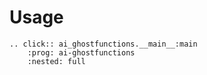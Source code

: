 # Usage

```{eval-rst}
.. click:: ai_ghostfunctions.__main__:main
    :prog: ai-ghostfunctions
    :nested: full
```
